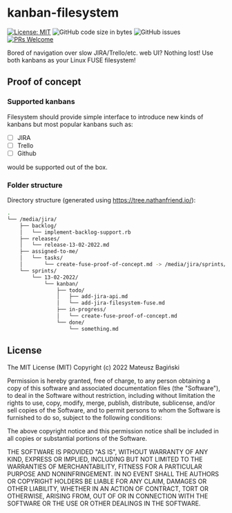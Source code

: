 # kanban-filesystem

[![License: MIT](https://img.shields.io/badge/License-MIT-yellow.svg?style=flat-square)](https://opensource.org/licenses/MIT)
![GitHub code size in bytes](https://img.shields.io/github/languages/code-size/mati365/kanban-filesystem?style=flat-square)
![GitHub issues](https://img.shields.io/github/issues/mati365/kanban-filesystem?style=flat-square)
[![PRs Welcome](https://img.shields.io/badge/PRs-welcome-brightgreen.svg?style=flat-square)](http://makeapullrequest.com)

Bored of navigation over slow JIRA/Trello/etc. web UI? Nothing lost! Use both kanbans as your Linux FUSE filesystem!

## Proof of concept

### Supported kanbans 

Filesystem should provide simple interface to introduce new kinds of kanbans but most popular kanbans such as:
 
- [ ] JIRA
- [ ] Trello
- [ ] Github

would be supported out of the box.

### Folder structure

Directory structure (generated using https://tree.nathanfriend.io/):

```bash
.
└── /media/jira/
    ├── backlog/
    │   └── implement-backlog-support.rb
    ├── releases/
    │   └── release-13-02-2022.md
    ├── assigned-to-me/
    │   └── tasks/
    │       └── create-fuse-proof-of-concept.md -> /media/jira/sprints/13-02-2022/kanban/in-progress/create-fuse-proof-of-concept.md
    └── sprints/
        └── 13-02-2022/
            └── kanban/
                ├── todo/
                │   ├── add-jira-api.md
                │   └── add-jira-filesystem-fuse.md
                ├── in-progress/
                │   └── create-fuse-proof-of-concept.md
                └── done/
                    └── something.md
```

## License

The MIT License (MIT)
Copyright (c) 2022 Mateusz Bagiński

Permission is hereby granted, free of charge, to any person obtaining a copy of this software and associated documentation files (the "Software"), to deal in the Software without restriction, including without limitation the rights to use, copy, modify, merge, publish, distribute, sublicense, and/or sell copies of the Software, and to permit persons to whom the Software is furnished to do so, subject to the following conditions:

The above copyright notice and this permission notice shall be included in all copies or substantial portions of the Software.

THE SOFTWARE IS PROVIDED "AS IS", WITHOUT WARRANTY OF ANY KIND, EXPRESS OR IMPLIED, INCLUDING BUT NOT LIMITED TO THE WARRANTIES OF MERCHANTABILITY, FITNESS FOR A PARTICULAR PURPOSE AND NONINFRINGEMENT. IN NO EVENT SHALL THE AUTHORS OR COPYRIGHT HOLDERS BE LIABLE FOR ANY CLAIM, DAMAGES OR OTHER LIABILITY, WHETHER IN AN ACTION OF CONTRACT, TORT OR OTHERWISE, ARISING FROM, OUT OF OR IN CONNECTION WITH THE SOFTWARE OR THE USE OR OTHER DEALINGS IN THE SOFTWARE.
